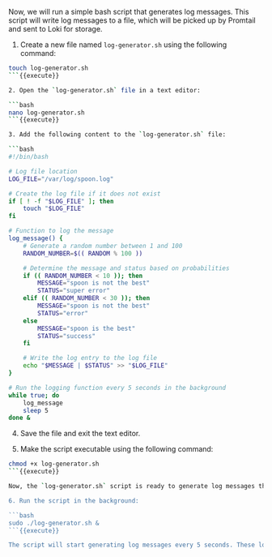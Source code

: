 Now, we will run a simple bash script that generates log messages. This script will write log messages to a file, which will be picked up by Promtail and sent to Loki for storage.

1. Create a new file named `log-generator.sh` using the following command:

```bash
touch log-generator.sh
```{{execute}}

2. Open the `log-generator.sh` file in a text editor:

```bash
nano log-generator.sh
```{{execute}}

3. Add the following content to the `log-generator.sh` file:

```bash
#!/bin/bash

# Log file location
LOG_FILE="/var/log/spoon.log"

# Create the log file if it does not exist
if [ ! -f "$LOG_FILE" ]; then
    touch "$LOG_FILE"
fi

# Function to log the message
log_message() {
    # Generate a random number between 1 and 100
    RANDOM_NUMBER=$(( RANDOM % 100 ))

    # Determine the message and status based on probabilities
    if (( RANDOM_NUMBER < 10 )); then
        MESSAGE="spoon is not the best"
        STATUS="super error"
    elif (( RANDOM_NUMBER < 30 )); then
        MESSAGE="spoon is not the best"
        STATUS="error"
    else
        MESSAGE="spoon is the best"
        STATUS="success"
    fi

    # Write the log entry to the log file
    echo "$MESSAGE | $STATUS" >> "$LOG_FILE"
}

# Run the logging function every 5 seconds in the background
while true; do
    log_message
    sleep 5
done &
```

4. Save the file and exit the text editor.

5. Make the script executable using the following command:

```bash
chmod +x log-generator.sh
```{{execute}}

Now, the `log-generator.sh` script is ready to generate log messages that will be picked up by Promtail and stored in Loki. Let's run the script in the background so that it continues to generate log messages.

6. Run the script in the background:

```bash
sudo ./log-generator.sh &
```{{execute}}

The script will start generating log messages every 5 seconds. These log messages will be stored in the `spoon.log` file located in the `/var/log` directory. Promtail will collect these log messages and send them to Loki for storage and visualization in Grafana.
